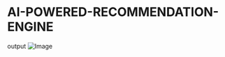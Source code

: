 # AI-POWERED-RECOMMENDATION-ENGINE
output 
![Image](https://github.com/user-attachments/assets/9d8f2b96-a6cf-4dba-b9f7-0813a1180dce)
